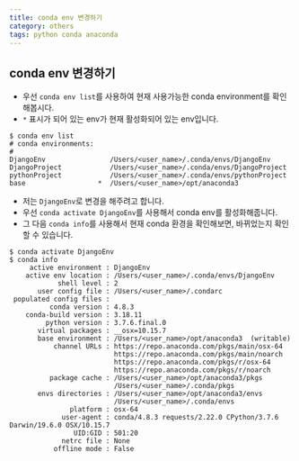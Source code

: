 ```yaml
---
title: conda env 변경하기
category: others
tags: python conda anaconda
---
```


## conda env 변경하기

- 우선 `conda env list`를 사용하여 현재 사용가능한 conda environment를 확인해봅시다.
- `*` 표시가 되어 있는 env가 현재 활성화되어 있는 env입니다.

```plaintext
$ conda env list
# conda environments:
#
DjangoEnv                /Users/<user_name>/.conda/envs/DjangoEnv
DjangoProject            /Users/<user_name>/.conda/envs/DjangoProject
pythonProject            /Users/<user_name>/.conda/envs/pythonProject
base                  *  /Users/<user_name>/opt/anaconda3
```

- 저는 `DjangoEnv`로 변경을 해주려고 합니다. 
- 우선 `conda activate DjangoEnv`를 사용해서 conda env를 활성화해줍니다.
- 그 다음 `conda info`를 사용해서 현재 conda 환경을 확인해보면, 바뀌었는지 확인할 수 있습니다.

```plaintext
$ conda activate DjangoEnv
$ conda info
     active environment : DjangoEnv
    active env location : /Users/<user_name>/.conda/envs/DjangoEnv
            shell level : 2
       user config file : /Users/<user_name>/.condarc
 populated config files : 
          conda version : 4.8.3
    conda-build version : 3.18.11
         python version : 3.7.6.final.0
       virtual packages : __osx=10.15.7
       base environment : /Users/<user_name>/opt/anaconda3  (writable)
           channel URLs : https://repo.anaconda.com/pkgs/main/osx-64
                          https://repo.anaconda.com/pkgs/main/noarch
                          https://repo.anaconda.com/pkgs/r/osx-64
                          https://repo.anaconda.com/pkgs/r/noarch
          package cache : /Users/<user_name>/opt/anaconda3/pkgs
                          /Users/<user_name>/.conda/pkgs
       envs directories : /Users/<user_name>/opt/anaconda3/envs
                          /Users/<user_name>/.conda/envs
               platform : osx-64
             user-agent : conda/4.8.3 requests/2.22.0 CPython/3.7.6 Darwin/19.6.0 OSX/10.15.7
                UID:GID : 501:20
             netrc file : None
           offline mode : False
```
